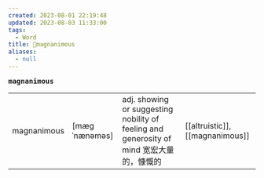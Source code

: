```yaml
---
created: 2023-08-01 22:19:48
updated: 2023-08-03 11:33:00
tags:
  - Word
title: 📖magnanimous
aliases:
  - null
---
```


<pre><strong>magnanimous</strong></pre>
|   |   |   |   |
|---|---|---|---|
|magnanimous|[mæɡˈnænəməs]|adj. showing or suggesting nobility of feeling and generosity of mind 宽宏⼤量的，慷慨的|[[altruistic]], [[magnanimous]]|